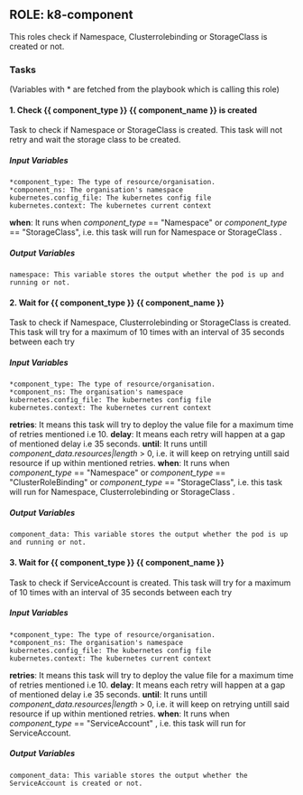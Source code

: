 ## ROLE: k8-component
This roles check if Namespace, Clusterrolebinding or StorageClass is created or not.

### Tasks
(Variables with * are fetched from the playbook which is calling this role)

#### 1. Check {{ component_type }} {{ component_name }} is created
Task to check if Namespace or StorageClass is created. This task will not retry and wait the storage class to be created.
##### Input Variables

    *component_type: The type of resource/organisation.
    *component_ns: The organisation's namespace
    kubernetes.config_file: The kubernetes config file
    kubernetes.context: The kubernetes current context

**when**:  It runs when *component_type* == "Namespace" or *component_type* == "StorageClass", i.e. this task will run for Namespace or StorageClass .

##### Output Variables

    namespace: This variable stores the output whether the pod is up and running or not.

#### 2. Wait for {{ component_type }} {{ component_name }}
Task to check if Namespace, Clusterrolebinding or StorageClass is created. This task will try for a maximum of 10 times with an interval of 35 seconds between each try
##### Input Variables

    *component_type: The type of resource/organisation.
    *component_ns: The organisation's namespace
    kubernetes.config_file: The kubernetes config file
    kubernetes.context: The kubernetes current context

**retries**:  It means this task will try to deploy the value file for a maximum time of retries mentioned i.e 10. 
**delay**:  It means each retry will happen at a gap of mentioned delay i.e 35 seconds.
**until**:  It runs untill *component_data.resources|length* > 0, i.e. it will keep on retrying untill said resource if up within mentioned retries.
**when**:  It runs when *component_type* == "Namespace" or *component_type* == "ClusterRoleBinding" or *component_type* == "StorageClass", i.e. this task will run for Namespace, Clusterrolebinding or StorageClass .

##### Output Variables

    component_data: This variable stores the output whether the pod is up and running or not.

#### 3. Wait for {{ component_type }} {{ component_name }}
Task to check if ServiceAccount is created. This task will try for a maximum of 10 times with an interval of 35 seconds between each try
##### Input Variables

    *component_type: The type of resource/organisation.
    *component_ns: The organisation's namespace
    kubernetes.config_file: The kubernetes config file
    kubernetes.context: The kubernetes current context

**retries**:  It means this task will try to deploy the value file for a maximum time of retries mentioned i.e 10. 
**delay**:  It means each retry will happen at a gap of mentioned delay i.e 35 seconds.
**until**:  It runs untill *component_data.resources|length* > 0, i.e. it will keep on retrying untill said resource if up within mentioned retries.
**when**:  It runs when *component_type* == "ServiceAccount" , i.e. this task will run for ServiceAccount.

##### Output Variables

    component_data: This variable stores the output whether the ServiceAccount is created or not.